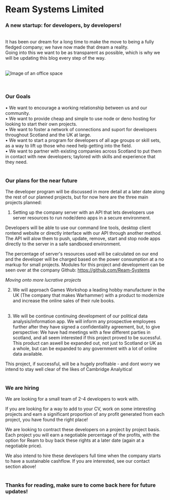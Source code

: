 # Ream Systems Limited #

### A new startup: for developers, by developers! ###

<br> It has been our dream for a long time to make the move to being a fully fledged company; we have now made that dream a reality.<br>
Going into this we want to be as transparent as possible, which is why we will be updating this blog every step of the way. <br><br>


![Image of an office space](https://ream.systems/blog/first_post/images/logo.png)

<br>

### Our Goals ###

•  We want to encourage a working relationship between us and our community. <br>
•  We want to provide cheap and simple to use node or deno hosting for looking to start their own projects. <br>
•  We want to foster a network of connections and suport for developers throughout Scotland and the UK at large. <br>
•  We want to start a program for developers of all age groups or skill sets, as a way to lift up those who need help getting into the field. <br>
•  We want to partner with existing companies across Scotland to put them in contact with new developers; taylored with skills and experience that they need. <br><br>


### Our plans for the near future ###
The developer program will be discussed in more detail at a later date along the rest of our planned projects, but for now here are the three main projects planned:<br>

1. Setting up the company server with an API that lets developers use server resources to run node/deno apps in a secure environment.

Developers will be able to use our command line tools, desktop client rontend website or directly interface with our API through another method.
The API will alow them to push, update, remove, start and stop node apps directly to the server in a safe sandboxed environment. 

The percentage of server's resources used will be calculated on our end and the developer will be charged based on the power consumption at a no markup for small projects.
Modules for this project and development can be seen over at the company Github: https://github.com/Ream-Systems <br>

_Moving onto more lucrative projects_

2. We will approach Games Workshop a leading hobby manufacturer in the UK (The company that makes Warhammer) with a product to modernize and increase the online sales of their rule books. <br><br>

3. We will be continue continuing development of our political data analysis/information app. We will inform any prospective employees further after they have signed a confidentiality agreement, but, to give perspective: We have had meetings with a few different parties in scotland, and all seem interested if this project proved to be sucessful. This product can aswell be expanded out, not just to Scotland or UK as a whole, but can be expanded to any government with a lot of online data available. 

This project, if successful, will be a hugely profitable - and dont worry we intend to stay well clear of the likes of Cambridge Analyitica! <br> <br>


### We are hiring ###

We are looking for a small team of 2-4 developers to work with. <br>

If you are looking for a way to add to your CV, work on some interesting projects and earn a significant proportion of any profit generated from each project, you have found the right place! <br>

We are looking to contract these developers on a project by project basis. Each project you will earn a negotiable percentage of the profits, with the option for Ream to buy back these rights at a later date (again at a negotiable price). <br>

We also intend to hire these developers full time when the company starts to have a sustainable cashflow. If you are interested, see our contact section above! <br><br>


### Thanks for reading, make sure to come back here for future updates! ###

